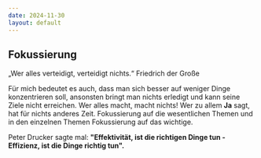 ```yaml
---
date: 2024-11-30
layout: default
---
```


## Fokussierung

„Wer alles verteidigt, verteidigt nichts.“
Friedrich der Große

Für mich bedeutet es auch, dass man sich besser auf weniger Dinge konzentrieren soll, ansonsten bringt man nichts erledigt und kann seine Ziele nicht erreichen. Wer alles macht, macht nichts!
Wer zu allem **Ja** sagt, hat für nichts anderes Zeit.
Fokussierung auf die wesentlichen Themen und in den einzelnen Themen Fokussierung auf das wichtige.

Peter Drucker sagte mal:
**"Effektivität, ist die richtigen Dinge tun - Effizienz, ist die Dinge richtig tun".**
